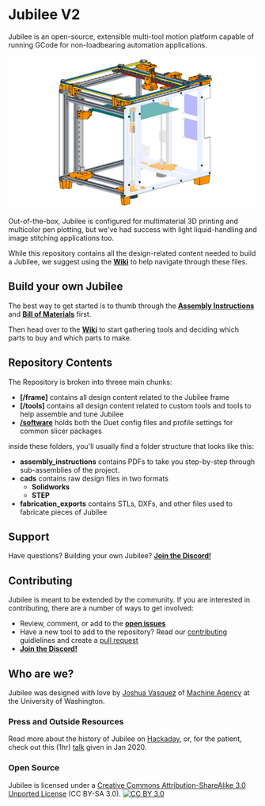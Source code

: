 Jubilee V2
=======

Jubilee is an open-source, extensible multi-tool motion platform capable of running GCode for non-loadbearing automation applications.

![Jubilee](/frame/pics/jubilee_v2.png)

Out-of-the-box, Jubilee is configured for multimaterial 3D printing and multicolor pen plotting, but we've had success with light liquid-handling and image stitching applications too.

While this repository contains all the design-related content needed to build a Jubilee, we suggest using the [**Wiki**](https://github.com/machineagency/jubilee/wiki) to help navigate through these files.

## Build your own Jubilee

The best way to get started is to thumb through the [**Assembly Instructions**](https://github.com/machineagency/jubilee/wiki/Assembly-Instructions) and [**Bill of Materials**][bom] first.

Then head over to the [**Wiki**](https://github.com/machineagency/jubilee/wiki) to start gathering tools and deciding which parts to buy and which parts to make.

## Repository Contents
The Repository is broken into threee main chunks:
* **[/frame]** contains all design content related to the Jubilee frame
* **[/tools]** contains all design content related to custom tools and tools to help assemble and tune Jubilee
* **[/software](/software)** holds both the Duet config files and profile settings for common slicer packages

inside these folders, you'll usually find a folder structure that looks like this:
* **assembly\_instructions** contains PDFs to take you step-by-step through sub-assemblies of the project.
* **cads** contains raw design files in two formats
    * **Solidworks**
    * **STEP**
* **fabrication\_exports** contains STLs, DXFs, and other files used to fabricate pieces of Jubilee

## Support

Have questions? Building your own Jubilee? **[Join the Discord!][discord]**

## Contributing

Jubilee is meant to be extended by the community. If you are interested in contributing, there are a number of ways to get involved:

* Review, comment, or add to the **[open issues](https://github.com/machineagency/jubilee/issues)**
* Have a new tool to add to the repository? Read our [contributing]() guidlelines and create a [pull request](https://help.github.com/en/github/collaborating-with-issues-and-pull-requests/creating-a-pull-request)
* **[Join the Discord!][discord]**


## Who are we?
Jubilee was designed with love by [Joshua Vasquez](http://www.doublejumpelectric.com/) of [Machine Agency](http://depts.washington.edu/machines/) at the University of Washington.

### Press and Outside Resources

Read more about the history of Jubilee on [Hackaday](https://hackaday.com/2019/11/14/jubilee-a-toolchanging-homage-to-3d-printer-hackers-everywhere/), or, for the patient, check out this (1hr) [talk](https://www.youtube.com/watch?v=7fz2UHHxe5o&t=119s) given in Jan 2020.

### Open Source
Jubilee is licensed under a [Creative Commons Attribution-ShareAlike 3.0 Unported License][cc-by] (CC BY-SA 3.0).
[![CC BY 3.0][cc-by-image]][cc-by]

[bom]: https://docs.google.com/spreadsheets/d/1pRzBQxVzL9c4T9b1RrKvSjlSwJJhJ7NcbSV6iJUv0X0/edit#gid=0
[cc-by]: https://creativecommons.org/licenses/by-sa/3.0/
[cc-by-image]: https://i.creativecommons.org/l/by-sa/3.0/88x31.png
[discord]: https://discord.gg/XkphRqb
[wiki]: https://github.com/machineagency/jubilee/wiki
